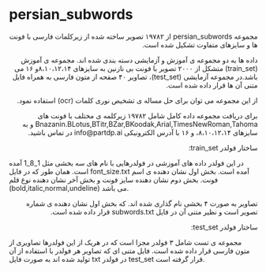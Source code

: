 # persian_subwords
<p dir='rtl' align='right'>
مجموعه persian_subwords از ۱۹۷۸۲ تصویر ساخته شده از زیرکلمات فارسی با فونت ها و سایزهای متفاوت تشکیل شده است. 
</p>
<p dir='rtl' align='right'>
 داده ها به دو مجموعه ی آموزش و آزمایشی دسته بندی شده اند. مجموعه ی آموزش (train_set) متشکل از  ۲۰۰۰ تصویر با فونت بی نازنین به سایزهای ۸،۱۰،۱۲،۱۴و ۱۶  می باشد.در مجموعه آزمایشی (test_set)،  تصاویر ۴۰ صفحه از متون فارسی به همراه فایل متنی آن ها قرار داده شده است.
</p>
<p dir='rtl' align='right'>
 از این مجموعه می توان برای حل مساله ی تشخیص نوری کلمات (ocr) استفاده نمود.
</p>
<p dir='rtl' align='right'>
برای دریافت مجموعه داده کامل شامل ۱۹۷۸۲ زیرکلمه ی مختلف با فونت های Bnazanin.BLotus,BTitr,BZar,BKoodak,Arial,TimesNewRoman,Tahoma و به سایزهای ۸،۱۰،۱۲،۱۴، و ۱۶ با آدرس الکترونیکی info@partdp.ai در تماس باشید.
</p>
<p dir='rtl' align='right'>
ساختار فولدر train_set:
 
در این فولدر داده های آموزشی در فولدرهایی با نام های سه بخشی مثل 1_8_1  آمده است. همان طور که در فایل font_size.txt آمده است. بخش اول نشان دهنده ی اسم فونت. بخش دوم نشان دهنده سایز فونت و بخش آخر نشان دهنده نوع قلم (bold,italic,normal,undeline) می باشد.
 </p>
 <p dir='rtl' align='right'>
 تصاویر به صورت ۴ بخشی نام گذاری شده اند. که بخش اول نشان دهنده ی شماره تصویر است و نظیر متنی آن در فایل subwords.txt قرار داده شده است.
</p>
<p dir='rtl' align='right'>
ساختار فولدر test_set:
 
مجموعه ی تست شامل ۳ فولدر مجزا است که در هریک از این فولدرها تصاویری از متون فارسی قرار داده شده است. فایل متنی ای که تصاویر هر فولدر با استفاده از آن تولید شده اند به صورت فایل txt در فولدر test_set قرار گرفته است.
</p>
